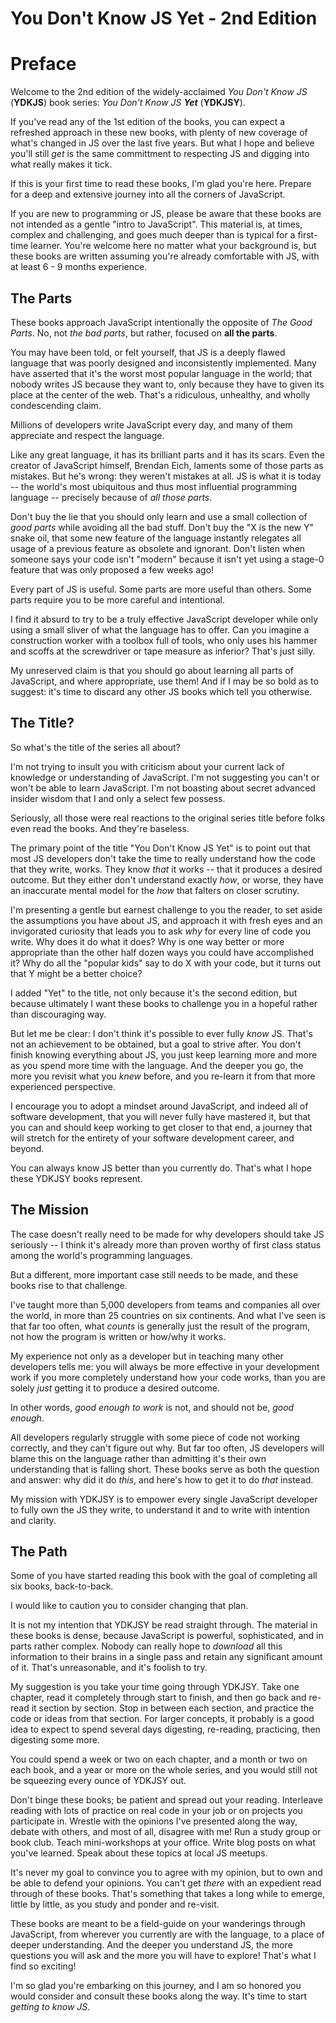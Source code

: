 # You Don't Know JS Yet - 2nd Edition
# Preface

Welcome to the 2nd edition of the widely-acclaimed *You Don't Know JS* (**YDKJS**) book series: *You Don't Know JS **Yet*** (**YDKJSY**).

If you've read any of the 1st edition of the books, you can expect a refreshed approach in these new books, with plenty of new coverage of what's changed in JS over the last five years. But what I hope and believe you'll still *get* is the same committment to respecting JS and digging into what really makes it tick.

If this is your first time to read these books, I'm glad you're here. Prepare for a deep and extensive journey into all the corners of JavaScript.

If you are new to programming or JS, please be aware that these books are not intended as a gentle "intro to JavaScript". This material is, at times, complex and challenging, and goes much deeper than is typical for a first-time learner. You're welcome here no matter what your background is, but these books are written assuming you're already comfortable with JS, with at least 6 - 9 months experience.

## The Parts

These books approach JavaScript intentionally the opposite of *The Good Parts*. No, not *the bad parts*, but rather, focused on **all the parts**.

You may have been told, or felt yourself, that JS is a deeply flawed language that was poorly designed and inconsistently implemented. Many have asserted that it's the worst most popular language in the world; that nobody writes JS because they want to, only because they have to given its place at the center of the web. That's a ridiculous, unhealthy, and wholly condescending claim.

Millions of developers write JavaScript every day, and many of them appreciate and respect the language.

Like any great language, it has its brilliant parts and it has its scars. Even the creator of JavaScript himself, Brendan Eich, laments some of those parts as mistakes. But he's wrong: they weren't mistakes at all. JS is what it is today -- the world's most ubiquitous and thus most influential programming language -- precisely because of *all those parts*.

Don't buy the lie that you should only learn and use a small collection of *good parts* while avoiding all the bad stuff. Don't buy the "X is the new Y" snake oil, that some new feature of the language instantly relegates all usage of a previous feature as obsolete and ignorant. Don't listen when someone says your code isn't "modern" because it isn't yet using a stage-0 feature that was only proposed a few weeks ago!

Every part of JS is useful. Some parts are more useful than others. Some parts require you to be more careful and intentional.

I find it absurd to try to be a truly effective JavaScript developer while only using a small sliver of what the language has to offer. Can you imagine a construction worker with a toolbox full of tools, who only uses his hammer and scoffs at the screwdriver or tape measure as inferior? That's just silly.

My unreserved claim is that you should go about learning all parts of JavaScript, and where appropriate, use them! And if I may be so bold as to suggest: it's time to discard any other JS books which tell you otherwise.

## The Title?

So what's the title of the series all about?

I'm not trying to insult you with criticism about your current lack of knowledge or understanding of JavaScript. I'm not suggesting you can't or won't be able to learn JavaScript. I'm not boasting about secret advanced insider wisdom that I and only a select few possess.

Seriously, all those were real reactions to the original series title before folks even read the books. And they're baseless.

The primary point of the title "You Don't Know JS Yet" is to point out that most JS developers don't take the time to really understand how the code that they write, works. They know *that* it works -- that it produces a desired outcome. But they either don't understand exactly *how*, or worse, they have an inaccurate mental model for the *how* that falters on closer scrutiny.

I'm presenting a gentle but earnest challenge to you the reader, to set aside the assumptions you have about JS, and approach it with fresh eyes and an invigorated curiosity that leads you to ask *why* for every line of code you write. Why does it do what it does? Why is one way better or more appropriate than the other half dozen ways you could have accomplished it? Why do all the "popular kids" say to do X with your code, but it turns out that Y might be a better choice?

I added "Yet" to the title, not only because it's the second edition, but because ultimately I want these books to challenge you in a hopeful rather than discouraging way.

But let me be clear: I don't think it's possible to ever fully *know* JS. That's not an achievement to be obtained, but a goal to strive after. You don't finish knowing everything about JS, you just keep learning more and more as you spend more time with the language. And the deeper you go, the more you revisit what you *knew* before, and you re-learn it from that more experienced perspective.

I encourage you to adopt a mindset around JavaScript, and indeed all of software development, that you will never fully have mastered it, but that you can and should keep working to get closer to that end, a journey that will stretch for the entirety of your software development career, and beyond.

You can always know JS better than you currently do. That's what I hope these YDKJSY books represent.

## The Mission

The case doesn't really need to be made for why developers should take JS seriously -- I think it's already more than proven worthy of first class status among the world's programming languages.

But a different, more important case still needs to be made, and these books rise to that challenge.

I've taught more than 5,000 developers from teams and companies all over the world, in more than 25 countries on six continents. And what I've seen is that far too often, what *counts* is generally just the result of the program, not how the program is written or how/why it works.

My experience not only as a developer but in teaching many other developers tells me: you will always be more effective in your development work if you more completely understand how your code works, than you are solely *just* getting it to produce a desired outcome.

In other words, *good enough to work* is not, and should not be, *good enough*.

All developers regularly struggle with some piece of code not working correctly, and they can't figure out why. But far too often, JS developers will blame this on the language rather than admitting it's their own understanding that is falling short. These books serve as both the question and answer: why did it do *this*, and here's how to get it to do *that* instead.

My mission with YDKJSY is to empower every single JavaScript developer to fully own the JS they write, to understand it and to write with intention and clarity.

## The Path

Some of you have started reading this book with the goal of completing all six books, back-to-back.

I would like to caution you to consider changing that plan.

It is not my intention that YDKJSY be read straight through. The material in these books is dense, because JavaScript is powerful, sophisticated, and in parts rather complex. Nobody can really hope to *download* all this information to their brains in a single pass and retain any significant amount of it. That's unreasonable, and it's foolish to try.

My suggestion is you take your time going through YDKJSY. Take one chapter, read it completely through start to finish, and then go back and re-read it section by section. Stop in between each section, and practice the code or ideas from that section. For larger concepts, it probably is a good idea to expect to spend several days digesting, re-reading, practicing, then digesting some more.

You could spend a week or two on each chapter, and a month or two on each book, and a year or more on the whole series, and you would still not be squeezing every ounce of YDKJSY out.

Don't binge these books; be patient and spread out your reading. Interleave reading with lots of practice on real code in your job or on projects you participate in. Wrestle with the opinions I've presented along the way, debate with others, and most of all, disagree with me! Run a study group or book club. Teach mini-workshops at your office. Write blog posts on what you've learned. Speak about these topics at local JS meetups.

It's never my goal to convince you to agree with my opinion, but to own and be able to defend your opinions. You can't get *there* with an expedient read through of these books. That's something that takes a long while to emerge, little by little, as you study and ponder and re-visit.

These books are meant to be a field-guide on your wanderings through JavaScript, from wherever you currently are with the language, to a place of deeper understanding. And the deeper you understand JS, the more questions you will ask and the more you will have to explore! That's what I find so exciting!

I'm so glad you're embarking on this journey, and I am so honored you would consider and consult these books along the way. It's time to start *getting to know JS*.
